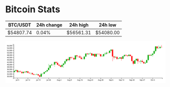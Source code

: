 # Bitcoin Stats

BTC/USDT|24h change|24h high|24h low|
|---|---|---|---|
|$54807.74|0.04%|$56561.31|$54080.00|

<img src="./chart.svg">
